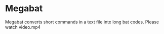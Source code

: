 # Megabat
Megabat converts short commands in a text file into long bat codes.
Please watch video.mp4
